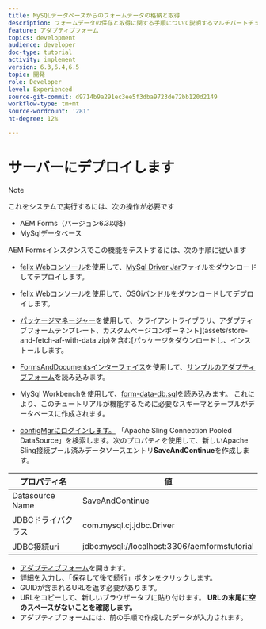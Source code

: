 ```yaml
---
title: MySQLデータベースからのフォームデータの格納と取得
description: フォームデータの保存と取得に関する手順について説明するマルチパートチュートリアル
feature: アダプティブフォーム
topics: development
audience: developer
doc-type: tutorial
activity: implement
version: 6.3,6.4,6.5
topic: 開発
role: Developer
level: Experienced
source-git-commit: d9714b9a291ec3ee5f3dba9723de72bb120d2149
workflow-type: tm+mt
source-wordcount: '281'
ht-degree: 12%

---
```



# サーバーにデプロイします

>[!NOTE]
>
>これをシステムで実行するには、次の操作が必要です
>
>* AEM Forms（バージョン6.3以降）
>* MySqlデータベース


AEM Formsインスタンスでこの機能をテストするには、次の手順に従います

* [felix Webコンソール](http://localhost:4502/system/console/bundles)を使用して、[MySql Driver Jar](assets/mysqldriver.jar)ファイルをダウンロードしてデプロイします。
* [felix Webコンソール](http://localhost:4502/system/console/bundles)を使用して、[OSGiバンドル](assets/SaveAndContinue.SaveAndContinue.core-1.0-SNAPSHOT.jar)をダウンロードしてデプロイします。
* [パッケージマネージャー](http://localhost:4502/crx/packmgr/index.jsp)を使用して、クライアントライブラリ、アダプティブフォームテンプレート、カスタムページコンポーネント](assets/store-and-fetch-af-with-data.zip)を含む[パッケージをダウンロードし、インストールします。
* [FormsAndDocumentsインターフェイス](http://localhost:4502/aem/forms.html/content/dam/formsanddocuments)を使用して、[サンプルのアダプティブフォーム](assets/sample-adaptive-form.zip)を読み込みます。

* MySql Workbenchを使用して、[form-data-db.sql](assets/form-data-db.sql)を読み込みます。 これにより、このチュートリアルが機能するために必要なスキーマとテーブルがデータベースに作成されます。
* [configMgrにログインします。](http://localhost:4502/system/console/configMgr) 「Apache Sling Connection Pooled DataSource」を検索します。次のプロパティを使用して、新しいApache Sling接続プール済みデータソースエントリ&#x200B;**SaveAndContinue**&#x200B;を作成します。

| プロパティ名 | 値 |
------------------------|---------------------------------------
| Datasource Name | SaveAndContinue |
| JDBCドライバクラス | com.mysql.cj.jdbc.Driver |
| JDBC接続uri | jdbc:mysql://localhost:3306/aemformstutorial |


* [アダプティブフォーム](http://localhost:4502/content/dam/formsanddocuments/demostoreandretrieveformdata/jcr:content?wcmmode=disabled)を開きます。
* 詳細を入力し、「保存して後で続行」ボタンをクリックします。
* GUIDが含まれるURLを返す必要があります。
* URLをコピーして、新しいブラウザータブに貼り付けます。 **URLの末尾に空のスペースがないことを確認します。**
* アダプティブフォームには、前の手順で作成したデータが入力されます。
